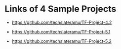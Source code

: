 # Links of 4 Sample Projects

- https://github.com/techslateramu/TF-Project-4.2

- https://github.com/techslateramu/TF-Project-5.1

- https://github.com/techslateramu/TF-Project-5.2